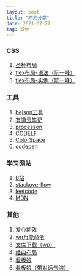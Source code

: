 ```yaml
---
layout: post
title: "网站分享"
date: 2021-07-27  
tag: 其他
---
```


### CSS

1. <a href="https://markto22.github.io/pages/grail.html" target="_blank">圣杯布局</a>
2. <a href="https://www.ruanyifeng.com/blog/2015/07/flex-grammar.html" target="_blank">flex布局-语法（阮一峰）</a>
3. <a href="https://www.ruanyifeng.com/blog/2015/07/flex-examples.html" target="_blank">flex布局-实例（阮一峰）</a>

### 工具

1. <a href="http://http://www.bejson.com" target="_blank">bejson工具</a>
2. <a href="https://note.youdao.com/web" target="_blank">有道云笔记</a>
3. <a href="https://v3.processon.com/" target="_blank">processon</a>
4. <a href="https://unbug.github.io/codelf/#count" target="_blank">CODELF</a>
5. <a href="https://mycolor.space/" target="_blank">ColorSpace</a>
6. <a href="https://codepen.io/" target="_blank">codepen</a>

### 学习网站

1. <a href="https://www.bilibili.com/" target="_blank">B站</a>
2. <a href="https://stackoverflow.com/" target="_blank">stackoverflow</a>
3. <a href="https://leetcode-cn.com/" target="_blank">leetcode</a>
4. <a href="https://developer.mozilla.org/zh-CN/" target="_blank">MDN</a>

### 其他

1. <a href="/temp/love.html" target="_blank">爱心动效</a>
2. <a href="https://wannengrun.com/zh/" target="_blank">wn万能命令</a>
3. <a href="http://www.html22.com/zh/" target="_blank">文库下载（wp）</a>
4. <a href="/pages/layout.html" target="_blank">经典布局</a>
5. <a href="/temp/index.html" target="_blank">看板娘</a>
6. <a href="/temp/index.html" target="_blank">看板娘（带对话气泡）</a>